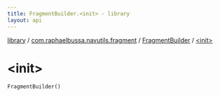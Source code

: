 ```yaml
---
title: FragmentBuilder.<init> - library
layout: api
---
```


<div class='api-docs-breadcrumbs'><a href="../../index.html">library</a> / <a href="../index.html">com.raphaelbussa.navutils.fragment</a> / <a href="index.html">FragmentBuilder</a> / <a href="./-init-.html">&lt;init&gt;</a></div>

# &lt;init&gt;

<div class="signature"><code><span class="identifier">FragmentBuilder</span><span class="symbol">(</span><span class="symbol">)</span></code></div>
